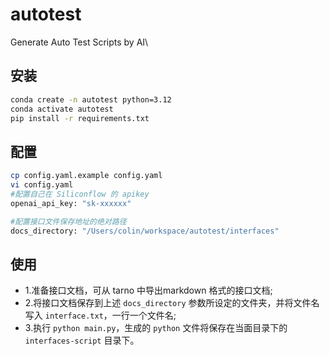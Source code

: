 # autotest
Generate Auto Test Scripts by AI\

## 安装
```bash
conda create -n autotest python=3.12
conda activate autotest
pip install -r requirements.txt
```

## 配置
```bash
cp config.yaml.example config.yaml
vi config.yaml
#配置自己在 Siliconflow 的 apikey
openai_api_key: "sk-xxxxxx"

#配置接口文件保存地址的绝对路径
docs_directory: "/Users/colin/workspace/autotest/interfaces"
```

## 使用
+ 1\.准备接口文档，可从 tarno 中导出markdown 格式的接口文档;
+ 2\.将接口文档保存到上述 `docs_directory` 参数所设定的文件夹，并将文件名写入 `interface.txt`，一行一个文件名;
+ 3\.执行 `python main.py`，生成的 `python` 文件将保存在当面目录下的 `interfaces-script` 目录下。


